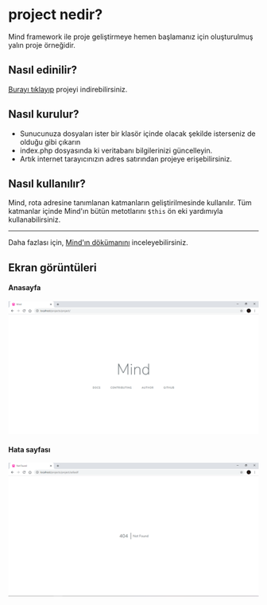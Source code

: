 # project nedir?
Mind framework ile proje geliştirmeye hemen başlamanız için oluşturulmuş yalın proje örneğidir. 

## Nasıl edinilir?

[Burayı tıklayıp](https://github.com/aliyilmaz/project/archive/refs/heads/master.zip) projeyi indirebilirsiniz.


## Nasıl kurulur?
* Sunucunuza dosyaları ister bir klasör içinde olacak şekilde isterseniz de olduğu gibi çıkarın
* index.php dosyasında ki veritabanı bilgilerinizi güncelleyin.
* Artık internet tarayıcınızın adres satırından projeye erişebilirsiniz.

## Nasıl kullanılır?
Mind, rota adresine tanımlanan katmanların geliştirilmesinde kullanılır. Tüm katmanlar içinde Mind'ın bütün metotlarını `$this` ön eki yardımıyla kullanabilirsiniz.

---

Daha fazlası için, [Mind'ın dökümanını](https://github.com/aliyilmaz/Mind/blob/master/docs/tr-readme.md) inceleyebilirsiniz.

## Ekran görüntüleri

#### Anasayfa
[![Home Page](public/png/main.png)](https://github.com/aliyilmaz/Mind)

#### Hata sayfası
[![Error Page](public/png/error.png)](https://github.com/aliyilmaz/Mind)